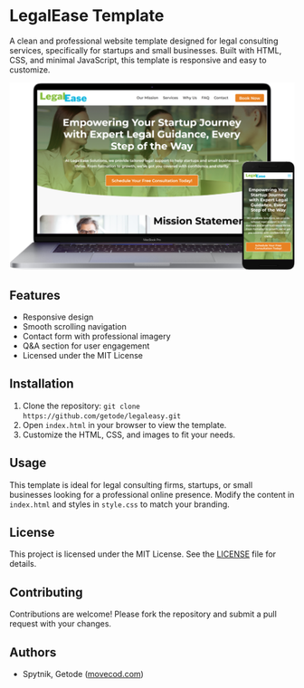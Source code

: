 # LegalEase Template

A clean and professional website template designed for legal consulting services, specifically for startups and small businesses. Built with HTML, CSS, and minimal JavaScript, this template is responsive and easy to customize.

![LegalEase Template Screenshot](screenshot.png)

## Features
- Responsive design
- Smooth scrolling navigation
- Contact form with professional imagery
- Q&A section for user engagement
- Licensed under the MIT License

## Installation
1. Clone the repository: `git clone https://github.com/getode/legaleasy.git`
2. Open `index.html` in your browser to view the template.
3. Customize the HTML, CSS, and images to fit your needs.

## Usage
This template is ideal for legal consulting firms, startups, or small businesses looking for a professional online presence. Modify the content in `index.html` and styles in `style.css` to match your branding.

## License
This project is licensed under the MIT License. See the [LICENSE](LICENSE.txt) file for details.

## Contributing
Contributions are welcome! Please fork the repository and submit a pull request with your changes.

## Authors
- Spytnik, Getode ([movecod.com](https://movecod.com))
